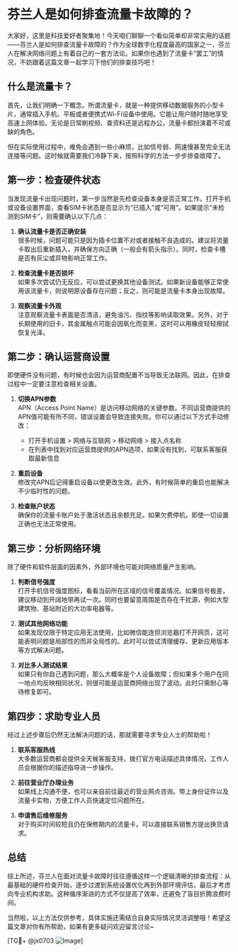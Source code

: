 # 芬兰人是如何排查流量卡故障的？

大家好，这里是科技爱好者聚集地！今天咱们聊聊一个看似简单却非常实用的话题——芬兰人是如何排查流量卡故障的？作为全球数字化程度最高的国家之一，芬兰人在解决网络问题上有着自己的一套方法论。如果你也遇到了流量卡“罢工”的情况，不妨跟着这篇文章一起学习下他们的排查技巧吧！

## 什么是流量卡？
首先，让我们明确一下概念。所谓流量卡，就是一种提供移动数据服务的小型卡片，通常插入手机、平板或者便携式Wi-Fi设备中使用。它能让用户随时随地享受高速上网体验。无论是日常刷视频、查资料还是远程办公，流量卡都扮演着不可或缺的角色。

但在实际使用过程中，难免会遇到一些小麻烦，比如信号弱、网速慢甚至完全无法连接等问题。这时候就需要我们冷静下来，按照科学的方法一步步排查故障了。

## 第一步：检查硬件状态
当发现流量卡出现问题时，第一步当然是先检查设备本身是否正常工作。打开手机或设备设置界面，查看SIM卡状态是否显示为“已插入”或“可用”。如果提示“未检测到SIM卡”，则需要确认以下几点：

1. **确认流量卡是否正确安装**  
   很多时候，问题可能只是因为插卡位置不对或者接触不良造成的。建议将流量卡取出后重新插入，并确保方向正确（一般会有箭头指示）。同时，检查卡槽是否有灰尘或异物影响正常工作。

2. **检查流量卡是否损坏**  
   如果多次尝试仍无反应，可以尝试更换其他设备测试。如果新设备能够正常使用该流量卡，则说明原设备存在问题；反之，则可能是流量卡本身出现故障。

3. **观察流量卡外观**  
   注意观察流量卡表面是否清洁，避免油污、指纹等影响读取效果。另外，对于长期使用的旧卡，其金属触点可能会因氧化而变黑，这时可以用橡皮轻轻擦拭恢复光泽。

## 第二步：确认运营商设置
即使硬件没有问题，有时候也会因为运营商配置不当导致无法联网。因此，在排查过程中一定要注意检查相关设置。

1. **切换APN参数**  
   APN（Access Point Name）是访问移动网络的关键参数。不同运营商提供的APN值可能有所不同，错误设置会导致连接失败。你可以通过以下方式手动修改：
   - 打开手机设置 > 网络与互联网 > 移动网络 > 接入点名称
   - 在列表中找到对应运营商提供的APN选项，如果没有找到，可联系客服获取最新信息

2. **重启设备**  
   修改完APN后记得重启设备以使更改生效。此外，有时候简单的重启也能解决不少临时性的问题。

3. **检查账户状态**  
   确保你的流量卡账户处于激活状态且余额充足。如果欠费停机，即使一切设置正确也无法正常使用。

## 第三步：分析网络环境
除了硬件和软件层面的因素外，外部环境也可能对网络质量产生影响。

1. **判断信号强度**  
   打开手机信号强度图标，看看当前所在区域的信号覆盖情况。如果信号极差，建议移动到开阔地带再试一次。同时也要留意周围是否存在干扰源，例如大型建筑物、基站附近的大功率电器等。

2. **测试其他网络功能**  
   如果发现仅限于特定应用无法使用，比如微信能连但浏览器打不开网页，这可能表明问题是局部性的而非全局性的。此时可以尝试清理缓存、更新应用版本等方式解决问题。

3. **对比多人测试结果**  
   如果只有你自己遇到问题，那么大概率是个人设备故障；但如果多个用户在同一地点均反映相同状况，则很可能是运营商网络出现了波动。此时只需耐心等待修复即可。

## 第四步：求助专业人员
经过上述步骤后仍然无法解决问题的话，那就需要寻求专业人士的帮助啦！

1. **联系客服热线**  
   大多数运营商都会提供全天候客服支持，拨打官方电话描述具体情况，工作人员会根据你的描述指导进一步操作。

2. **前往营业厅办理业务**  
   如果线上沟通不便，也可以亲自前往最近的营业网点咨询。带上身份证件以及流量卡实物，方便工作人员快速定位问题所在。

3. **申请售后维修服务**  
   对于购买时间较短且仍在保修期内的流量卡，可以直接联系销售方提出换货请求。

## 总结
综上所述，芬兰人在面对流量卡故障时往往遵循这样一个逻辑清晰的排查流程：从最基础的硬件检查开始，逐步过渡到系统设置优化再到外部环境评估，最后才考虑向专业机构求助。这种循序渐进的方式不仅提高了效率，还避免了盲目折腾浪费时间。

当然啦，以上方法仅供参考，具体实施还需结合自身实际情况灵活调整哦！希望这篇文章对你有所帮助，如果有更多疑问欢迎留言讨论~  

[TG💪+ @jx0703 ![Image](https://github.com/user-attachments/assets/dbca1d08-cadb-493c-b0ec-ad6f7a83f270)]